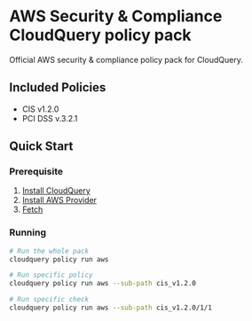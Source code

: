 # AWS Security & Compliance CloudQuery policy pack

Official AWS security &amp; compliance policy pack for CloudQuery.

## Included Policies

- CIS v1.2.0
- PCI DSS v.3.2.1

## Quick Start

### Prerequisite

1. [Install CloudQuery](https://docs.cloudquery.io/docs/getting-started)
2. [Install AWS Provider](https://docs.cloudquery.io/docs/cli/fetch/overview)
3. [Fetch](https://hub.cloudquery.io/providers/cloudquery/aws/latest)

### Running

```bash
# Run the whole pack
cloudquery policy run aws

# Run specific policy
cloudquery policy run aws --sub-path cis_v1.2.0

# Run specific check
cloudquery policy run aws --sub-path cis_v1.2.0/1/1
```
